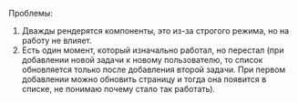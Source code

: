 Проблемы:
1. Дважды рендерятся компоненты, это из-за строгого режима, но на работу не влияет.
2. Есть один момент, который изначально работал, но перестал (при добавлении новой задачи к новому пользователю, то список обновляется только после добавления второй задачи. При первом добавлении можно обновить страницу и тогда она появится в списке, не понимаю почему стало так работать).
